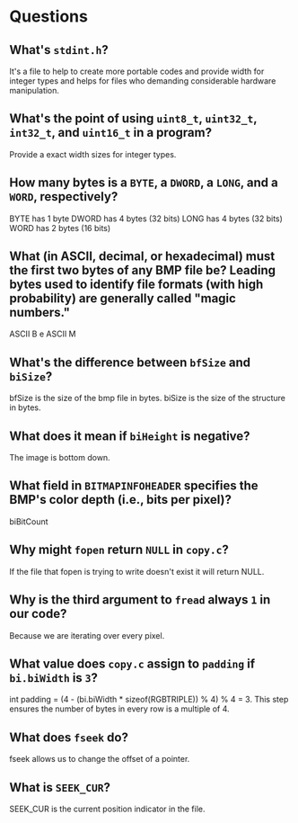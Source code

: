 # Questions

## What's `stdint.h`?

It's a file to help to create more portable codes and provide width for integer types and helps for files who demanding considerable hardware manipulation.

## What's the point of using `uint8_t`, `uint32_t`, `int32_t`, and `uint16_t` in a program?

Provide a exact width sizes for integer types.

## How many bytes is a `BYTE`, a `DWORD`, a `LONG`, and a `WORD`, respectively?
BYTE has 1 byte
DWORD has 4 bytes (32 bits)
LONG has 4 bytes (32 bits)
WORD has 2 bytes (16 bits)


## What (in ASCII, decimal, or hexadecimal) must the first two bytes of any BMP file be? Leading bytes used to identify file formats (with high probability) are generally called "magic numbers."

ASCII B e ASCII M

## What's the difference between `bfSize` and `biSize`?

bfSize is the size of the bmp file in bytes. biSize is the size of the structure in bytes.

## What does it mean if `biHeight` is negative?

The image is bottom down.

## What field in `BITMAPINFOHEADER` specifies the BMP's color depth (i.e., bits per pixel)?

biBitCount

## Why might `fopen` return `NULL` in `copy.c`?

If the file that fopen is trying to write doesn't exist it will return NULL.

## Why is the third argument to `fread` always `1` in our code?

Because we are iterating over every pixel.

## What value does `copy.c` assign to `padding` if `bi.biWidth` is `3`?

int padding =  (4 - (bi.biWidth * sizeof(RGBTRIPLE)) % 4) % 4 = 3.
This step ensures the number of bytes in every row is a multiple of 4.

## What does `fseek` do?

fseek allows us to change the offset of a pointer.

## What is `SEEK_CUR`?

SEEK_CUR is the current position indicator in the file.
